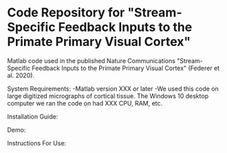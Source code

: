 # Code Repository for "Stream-Specific Feedback Inputs to the Primate Primary Visual Cortex"

Matlab code used in the published Nature Communications "Stream-Specific Feedback Inputs to the Primate Primary Visual Cortex" (Federer et al. 2020).

System Requirements:
-Matlab version XXX or later
-We used this code on large digitized micrographs of cortical tissue.  The Windows 10 desktop computer we ran the code on had XXX CPU, RAM, etc.

Installation Guide:


Demo:


Instructions For Use:
